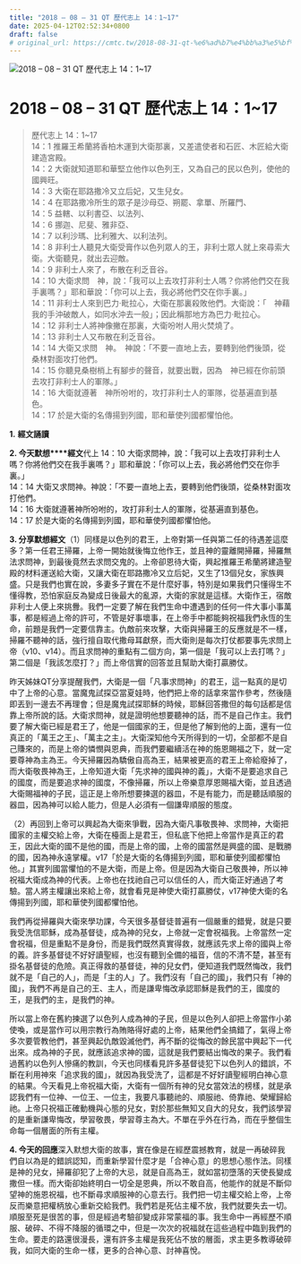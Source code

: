 ```yaml
---
title: "2018 – 08 – 31 QT 歷代志上 14：1~17"
date: 2025-04-12T02:52:34+0800
draft: false
# original_url: https://cmtc.tw/2018-08-31-qt-%e6%ad%b7%e4%bb%a3%e5%bf%97%e4%b8%8a-14%ef%bc%9a117
---
```


![2018 – 08 – 31 QT 歷代志上 14：1~17](/images/qt.jpg   "2018 – 08 – 31 QT 歷代志上 14：1~17")

# 2018 – 08 – 31 QT 歷代志上 14：1~17

> 歷代志上 14：1~17  
> 14：1 推羅王希蘭將香柏木運到大衛那裏，又差遣使者和石匠、木匠給大衛建造宮殿。  
> 14：2 大衛就知道耶和華堅立他作以色列王，又為自己的民以色列，使他的國興旺。  
> 14：3 大衛在耶路撒冷又立后妃，又生兒女。  
> 14：4 在耶路撒冷所生的眾子是沙母亞、朔罷、拿單、所羅門、  
> 14：5 益轄、以利書亞、以法列、  
> 14：6 挪迦、尼斐、雅非亞、  
> 14：7 以利沙瑪、比利雅大、以利法列。  
> 14：8 非利士人聽見大衛受膏作以色列眾人的王，非利士眾人就上來尋索大衛。大衛聽見，就出去迎敵。  
> 14：9 非利士人來了，布散在利乏音谷。  
> 14：10 大衛求問　神，說：「我可以上去攻打非利士人嗎？你將他們交在我手裏嗎？」耶和華說：「你可以上去，我必將他們交在你手裏。」  
> 14：11 非利士人來到巴力‧毗拉心，大衛在那裏殺敗他們。大衛說：「　神藉我的手沖破敵人，如同水沖去一般」；因此稱那地方為巴力‧毗拉心。  
> 14：12 非利士人將神像撇在那裏，大衛吩咐人用火焚燒了。  
> 14：13 非利士人又布散在利乏音谷。  
> 14：14 大衛又求問　神。　神說：「不要一直地上去，要轉到他們後頭，從桑林對面攻打他們。  
> 14：15 你聽見桑樹梢上有腳步的聲音，就要出戰，因為　神已經在你前頭去攻打非利士人的軍隊。」  
> 14：16 大衛就遵著　神所吩咐的，攻打非利士人的軍隊，從基遍直到基色。  
> 14：17 於是大衛的名傳揚到列國，耶和華使列國都懼怕他。

**1.** **經文誦讀**

**2. 今天默想****經文**代上 14：10 大衛求問神，說：「我可以上去攻打非利士人嗎？你將他們交在我手裏嗎？」耶和華說：「你可以上去，我必將他們交在你手裏。」  
14：14 大衛又求問神。神說：「不要一直地上去，要轉到他們後頭，從桑林對面攻打他們。  
14：16 大衛就遵著神所吩咐的，攻打非利士人的軍隊，從基遍直到基色。  
14：17 於是大衛的名傳揚到列國，耶和華使列國都懼怕他。

**3. 分享默想經文**（1）同樣是以色列的君王，上帝對第一任與第二任的待遇差這麼多？第一任君王掃羅，上帝一開始就後悔立他作王，並且神的靈離開掃羅，掃羅無法求問神，到最後竟然去求問交鬼的。上帝卻恩待大衛，興起推羅王希蘭將建造聖殿的材料運送給大衛，又讓大衛在耶路撒冷又立后妃，又生了13個兒女，家族興盛。只是我們也實在說，多妻多子實在不是什麼好事，特別是如果我們只懂得生不懂得教，恐怕家庭反為變成日後最大的亂源，大衛的家就是這樣。大衛作王，宿敵非利士人便上來挑釁。我們一定要了解在我們生命中遭遇到的任何一件大事小事萬事，都是經過上帝的許可，不管是好事壞事，在上帝手中都能夠祝福我們永恆的生命，前題是我們一定要信靠主。仇敵前來攻擊，大衛與掃羅王的反應就是不一樣，掃羅不聽神的話，強行擅自取代撒母耳獻祭，而大衛則是每次打仗都要事先求問上帝（v10、v14）。而且求問神的重點有二個方向，第一個是「我可以上去打嗎？」第二個是「我該怎麼打？」而上帝信實的回答並且幫助大衛打贏勝仗。

昨天姊妹QT分享提醒我們，大衛是一個「凡事求問神」的君王，這一點真的是切中了上帝的心意。當魔鬼試探亞當夏娃時，他們把上帝的話拿來當作參考，然後隨即丟到一邊去不再理會；但是魔鬼試探耶穌的時候，耶穌回答撒但的每句話都是信靠上帝所說的話。大衛求問神，就是證明他想要聽神的話，而不是自己作主。我們要了解大衛已經是君王了，他是一個國家的王，但是他了解到他的上面，還有一位真正的「萬王之王」、「萬主之主」。大衛深知他今天所得到的一切，全部都不是自己賺來的，而是上帝的憐憫與恩典，而我們要繼續活在神的施恩賜福之下，就一定要尊神為主為王。今天掃羅因為驕傲自高為王，結果被更高的君王上帝給廢掉了，而大衛敬畏神為王，上帝知道大衛「先求神的國與神的義」，大衛不是要追求自己的國度，而是要追求神的國度，不像掃羅，所以上帝樂意厚恩賜福大衛，並且透過大衛賜福神的子民，這正是上帝所想要揀選的器皿，不是有能力，而是聽話順服的器皿，因為神可以給人能力，但是人必須有一個謙卑順服的態度。

（2）再回到上帝可以興起為大衛來爭戰，因為大衛凡事敬畏神、求問神，大衛把國家的主權交給上帝，大衛在檯面上是君王，但私底下他把上帝當作是真正的君王，因此大衛的國不是他的國，而是上帝的國，上帝的國當然是興盛的國、是戰勝的國，因為神永遠掌權。v17「於是大衛的名傳揚到列國，耶和華使列國都懼怕他。」其實列國當懼怕的不是大衛，而是上帝。但是因為大衛自己敬畏神，所以神祝福大衛成為神的代表。上帝也在找祂自己可以信任的人，而大衛正好通過了考驗。當人將主權讓出來給上帝，就會看見是神使大衛打贏勝仗，v17神使大衛的名傳揚到列國，耶和華使列國都懼怕他。

我們再從掃羅與大衛來學功課，今天很多基督徒普遍有一個嚴重的錯覺，就是只要我受洗信耶穌，成為基督徒，成為神的兒女，上帝就一定會祝福我。上帝當然一定會祝福，但是重點不是身份，而是我們既然真實得救，就應該先求上帝的國與上帝的義。許多基督徒不好好讀聖經，也沒有聽到全備的福音，信的不清不楚，甚至有掛名基督徒的危險。真正得救的基督徒，神的兒女們，便知道我們既然悔改，我們就不是「自己的人」，而是「主的人」了。我們沒有「自己的國」，我們只有「神的國」，我們不再是自己的王、主人，而是謙卑悔改承認耶穌是我們的王，國度的王，是我們的主，是我們的神。

所以當上帝在舊約揀選了以色列人成為神的子民，但是以色列人卻把上帝當作小弟使喚，或是當作可以用宗教行為賄賂得好處的上帝，結果他們全搞錯了，氣得上帝多次要管教他們，甚至興起仇敵毀滅他們，再不斷的從悔改的餘民當中興起下一代出來。成為神的子民，就應該追求神的國，這就是我們要結出悔改的果子。我們看過舊約以色列人慘痛的教訓，今天也同樣看見許多基督徒犯下以色列人的錯誤，不斷在利用神來「追求我的國」，就因為我受洗了，這都是不好好讀聖經明白神心意的結果。今天看見上帝祝福大衛，大衛有一個所有神的兒女當效法的榜樣，就是承認我們有一位神、一位王、一位主，我要凡事聽祂的、順服祂、倚靠祂、榮耀歸給祂。上帝只祝福正確動機與心態的兒女，對於那些無知又自大的兒女，我們該學習的是重新謙卑悔改，學習敬畏，學習尊主為大。不單在乎外在行為，而在乎整個生命每一個層面的所有主權。

**4. 今天的回應**深入默想大衛的故事，實在像是在經歷震撼教育，就是一再破碎我們自以為是的錯誤認知，而重新學習什麼才是「合神心意」的思想心態作法。同樣是神的兒女，掃羅卻犯了上帝的大忌，就是自高為王，就如當初墮落的天使長變成撒但一樣。而大衛卻始終明白一切全是恩典，所以不敢自高，他能作的就是不斷仰望神的施恩祝福，也不斷尋求順服神的心意去行。我們把一切主權交給上帝，上帝反而樂意把權柄放心重新交給我們。我們若是死佔主權不放，我們就要失去一切。順服至死是很苦的事，但是經過考驗卻變成非常蒙福的事。我生命中一再經歷不順服、破碎、不得不降服的循環之中，但是一次次的祝福就在這些過程中臨到我們的生命。要走的路還很漫長，還有許多主權是我死佔不放的層面，求主更多教導破碎我，如同大衛的生命一樣，更多的合神心意、討神喜悅。